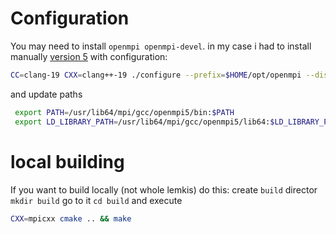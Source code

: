 # Configuration

You may need to install ``openmpi openmpi-devel``. in my case i had to install manually [version 5](https://www.open-mpi.org/software/ompi/v5.0/) with configuration:
```bash
CC=clang-19 CXX=clang++-19 ./configure --prefix=$HOME/opt/openmpi --disable-mpi-fortran
```

and update paths
```bash
 export PATH=/usr/lib64/mpi/gcc/openmpi5/bin:$PATH
 export LD_LIBRARY_PATH=/usr/lib64/mpi/gcc/openmpi5/lib64:$LD_LIBRARY_PATH
```

# local building
If you want to build locally (not whole lemkis) do this:
create `build` director `mkdir build` go to it `cd build` and execute
```bash
CXX=mpicxx cmake .. && make
```
